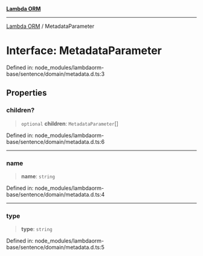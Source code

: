 [**Lambda ORM**](../README.md)

***

[Lambda ORM](../README.md) / MetadataParameter

# Interface: MetadataParameter

Defined in: node\_modules/lambdaorm-base/sentence/domain/metadata.d.ts:3

## Properties

### children?

> `optional` **children**: `MetadataParameter`[]

Defined in: node\_modules/lambdaorm-base/sentence/domain/metadata.d.ts:6

***

### name

> **name**: `string`

Defined in: node\_modules/lambdaorm-base/sentence/domain/metadata.d.ts:4

***

### type

> **type**: `string`

Defined in: node\_modules/lambdaorm-base/sentence/domain/metadata.d.ts:5
